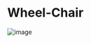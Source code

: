 # Wheel-Chair
![image](https://github.com/Thinoing/Wheel-Chair/assets/153730440/9d93826d-aad4-4829-9eeb-4f040d4c8d3e)
